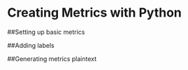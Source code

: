 Creating Metrics with Python
==

##Setting up basic metrics

##Adding labels

##Generating metrics plaintext

